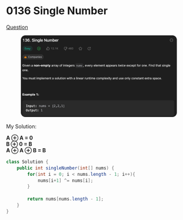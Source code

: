 # 0136 Single Number

[Question](https://leetcode.com/problems/single-number/description/?envType=study-plan\&id=data-structure-ii)

<figure><img src="../.gitbook/assets/image (26).png" alt=""><figcaption></figcaption></figure>



My Solution:&#x20;

**A ⊕ A = 0**\
**B ⊕ 0 = B**\
**A ⊕ A ⊕ B = B**

```java
class Solution {
    public int singleNumber(int[] nums) {
        for(int i = 0; i < nums.length - 1; i++){
            nums[i+1] ^= nums[i];
        }

        return nums[nums.length - 1];
    }
}
```
